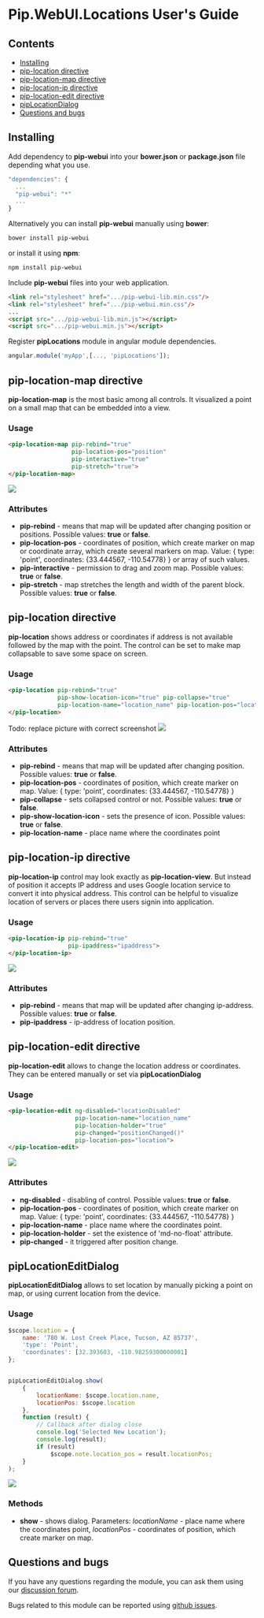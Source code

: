 # Pip.WebUI.Locations User's Guide

## <a name="contents"></a> Contents
- [Installing](#install)
- [pip-location directive](#location)
- [pip-location-map directive](#location_map)
- [pip-location-ip directive](#location_ip)
- [pip-location-edit directive](#location_edit)
- [pipLocationDialog](#location_dialog)
- [Questions and bugs](#issues)


## <a name="install"></a> Installing

Add dependency to **pip-webui** into your **bower.json** or **package.json** file depending what you use.
```javascript
"dependencies": {
  ...
  "pip-webui": "*"
  ...
}
```

Alternatively you can install **pip-webui** manually using **bower**:
```bash
bower install pip-webui
```

or install it using **npm**:
```bash
npm install pip-webui
```

Include **pip-webui** files into your web application.
```html
<link rel="stylesheet" href=".../pip-webui-lib.min.css"/>
<link rel="stylesheet" href=".../pip-webui.min.css"/>
...
<script src=".../pip-webui-lib.min.js"></script>
<script src=".../pip-webui.min.js"></script>
```

Register **pipLocations** module in angular module dependencies.
```javascript
angular.module('myApp',[..., 'pipLocations']);
```


## <a name="location_map"></a> pip-location-map directive

**pip-location-map** is the most basic among all controls. It visualized a point on a small map that can be embedded into a view.

### Usage
```html
<pip-location-map pip-rebind="true"
                  pip-location-pos="position"
                  pip-interactive="true"
                  pip-stretch="true">
</pip-location-map>
```

<img src="images/img-location-map.png"/>

### Attributes
* **pip-rebind** - means that map will be updated after changing position or positions. Possible values: **true** or **false**.
* **pip-location-pos** - coordinates of position, which create marker on map or coordinate array, which create several markers on map. Value: { type: 'point', coordinates: {33.444567, -110.54778} } or array of such values.
* **pip-interactive** - permission to drag and zoom map. Possible values: **true** or **false**.
* **pip-stretch** - map stretches the length and width of the parent block. Possible values: **true** or **false**.

## <a name="location"></a> pip-location directive

**pip-location** shows address or coordinates if address is not available followed by the map with the point.
The control can be set to make map collapsable to save some space on screen.

### Usage
```html
<pip-location pip-rebind="true"
              pip-show-location-icon="true" pip-collapse="true"
              pip-location-name="location_name" pip-location-pos="location">
</pip-location>
```

Todo: replace picture with correct screenshot
<img src="images/img-location-edit-view.png"/>
    
### Attributes
* **pip-rebind** - means that map will be updated after changing position. Possible values: **true** or **false**.
* **pip-location-pos** - coordinates of position, which create marker on map. Value: { type: 'point', coordinates: {33.444567, -110.54778} }
* **pip-collapse** - sets collapsed control or not. Possible values: **true** or **false**.
* **pip-show-location-icon** - sets the presence of icon. Possible values: **true** or **false**.
* **pip-location-name** - place name where the coordinates point

## <a name="location_ip"></a> pip-location-ip directive

**pip-location-ip** control may look exactly as **pip-location-view**. But instead of position it accepts IP address and uses Google location service to convert it into physical address. This control can be helpful to visualize location of servers or places there users signin into application.

### Usage
```html
<pip-location-ip pip-rebind="true"
                 pip-ipaddress="ipaddress">
</pip-location-ip>
```

<img src="images/img-location-ip.png"/>

### Attributes
* **pip-rebind** - means that map will be updated after changing ip-address. Possible values: **true** or **false**.
* **pip-ipaddress** - ip-address of location position.

## <a name="location_edit"></a> pip-location-edit directive

**pip-location-edit** allows to change the location address or coordinates. They can be entered manually or set via **pipLocationDialog**

### Usage
```html
<pip-location-edit ng-disabled="locationDisabled"
                   pip-location-name="location_name"
                   pip-location-holder="true"
                   pip-changed="positionChanged()"
                   pip-location-pos="location">
</pip-location-edit>
```

<img src="images/img-location-edit-view.png"/>

### Attributes
* **ng-disabled** - disabling of control. Possible values: **true** or **false**.
* **pip-location-pos** - coordinates of position, which create marker on map. Value: { type: 'point', coordinates: {33.444567, -110.54778} }
* **pip-location-name** - place name where the coordinates point.
* **pip-location-holder** - set the existence of 'md-no-float' attribute.
* **pip-changed** - it triggered after position change.

## <a name="location_dialog"></a> pipLocationEditDialog

**pipLocationEditDialog** allows to set location by manually picking a point on map, or using current location from the device.

### Usage
```javascript
$scope.location = {
    name: '780 W. Lost Creek Place, Tucson, AZ 85737',
    'type': 'Point',
    'coordinates': [32.393603, -110.98259300000001]
};


pipLocationEditDialog.show(
    {
        locationName: $scope.location.name,
        locationPos: $scope.location
    },
    function (result) {
        // Callback after dialog close
        console.log('Selected New Location');
        console.log(result);
        if (result)
            $scope.note.location_pos = result.locationPos;
    }
);
```

<img src="images/img-location-dialog.png"/>

### Methods
* **show** - shows dialog. Parameters: *locationName* - place name where the coordinates point, *locationPos* - coordinates of position, which create marker on map.

## <a name="issues"></a> Questions and bugs

If you have any questions regarding the module, you can ask them using our 
[discussion forum](https://groups.google.com/forum/#!forum/pip-webui).

Bugs related to this module can be reported using [github issues](https://github.com/pip-webui/pip-webui-locations/issues).
